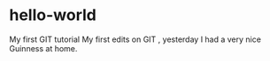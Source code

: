 # hello-world
My first GIT tutorial
My first edits on GIT , yesterday I had a very nice Guinness at home.
